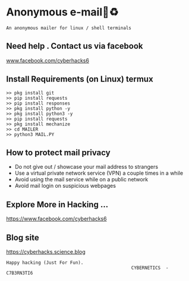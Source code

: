 # Anonymous e-mail🔰♻
```
An anonymous mailer for linux / shell terminals
```
## Need help . Contact us via facebook
www.facebook.com/cyberhacks6

## Install Requirements (on Linux) termux
```
>> pkg install git 
>> pip install requests
>> pip install responses 
>> pkg install python -y 
>> pkg install python3 -y 
>> pip install requests
>> pkg install mechanize 
>> cd MAILER
>> python3 MAIL.PY

```


## How to protect mail privacy
* Do not give out / showcase your mail address to strangers 
* Use a virtual private network service (VPN) a couple times in a while 
* Avoid using the mail  service while on a public network 
* Avoid mail login on suspicious webpages  

## Explore More in Hacking ...
https://www.facebook.com/cyberhacks6

## Blog site 
https://cyberhacks.science.blog

~~~
Happy hacking (Just For Fun).
                                               CYBERNETICS  -  C7B3RN3TI6
~~~
